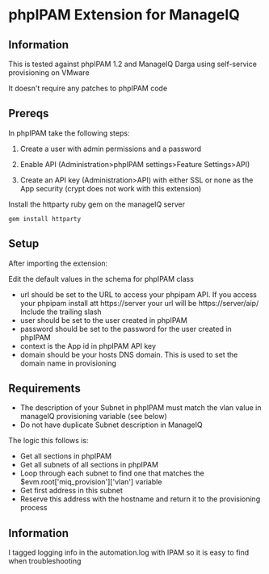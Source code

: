 # phpIPAM Extension for ManageIQ

## Information
This is tested against phpIPAM 1.2 and ManageIQ Darga using self-service provisioning on VMware

It doesn't require any patches to phpIPAM code


## Prereqs

In phpIPAM take the following steps:

1. Create a user with admin permissions and a password 

2. Enable API (Administration>phpIPAM settings>Feature Settings>API)

3. Create an API key (Administration>API) with either SSL or none as the App security (crypt does not work with this extension)

Install the httparty ruby gem on the manageIQ server

```
gem install httparty
```

## Setup

After importing the extension:

Edit the default values in the schema for phpIPAM class

- url should be set to the URL to access your phpipam API. If you access your phpipam install att https://server your url will be https://server/aip/ Include the trailing slash
- user should be set to the user created in phpIPAM
- password should be set to the password for the user created in phpIPAM
- context is the App id in phpIPAM API key
- domain should be your hosts DNS domain. This is used  to set the domain name in provisioning

## Requirements

- The description of your Subnet in phpIPAM must match  the vlan value in manageIQ provisioning variable (see below)
- Do not have duplicate Subnet description in ManageIQ

The logic this follows is:
- Get all sections in phpIPAM
- Get all subnets of all sections in phpIPAM
- Loop through each subnet to find one that matches the $evm.root['miq_provision']['vlan'] variable
- Get first address in this subnet
- Reserve this address with the hostname and return it to the provisioning process

## Information

I tagged logging info in the automation.log with IPAM so it is easy to find when troubleshooting
